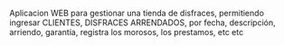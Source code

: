 
Aplicacion WEB para gestionar una tienda de disfraces, permitiendo ingresar CLIENTES, DISFRACES ARRENDADOS, por fecha, descripción, arriendo, garantía, registra los morosos, los prestamos, etc etc
